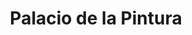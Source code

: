 ---
title: "Palacio de la Pintura"
url: /neuquen/palacio-de-la-pintura-ministro-alcorta/
shop: Farben
---